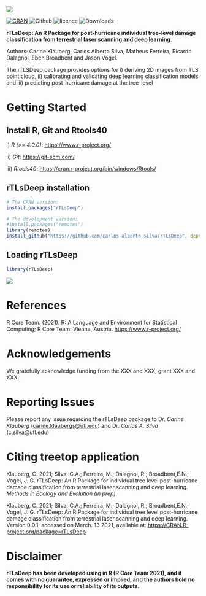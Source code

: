 ![](https://github.com/carlos-alberto-silva/rTLsDeep/blob/main/readme/wiki_page.png)<br/>

[![CRAN](https://www.r-pkg.org/badges/version/rTLsDeep)](https://cran.r-project.org/package=rTLsDeep)
![Github](https://img.shields.io/badge/Github-0.0.1-green.svg)
![licence](https://img.shields.io/badge/Licence-GPL--3-blue.svg) 
![Downloads](https://cranlogs.r-pkg.org/badges/grand-total/rTLsDeep)


**rTLsDeep: An R Package for post-hurricane individual tree-level damage classification from terrestrial laser scanning and deep learning.**

Authors: Carine Klauberg, Carlos Alberto Silva, Matheus Ferreira, Ricardo Dalagnol, Eben Broadbent and Jason Vogel.   

The rTLSDeep package provides options for i) deriving 2D images from TLS point cloud, ii) calibrating and validating deep learning classification models and iii) predicting post-hurricane damage at the tree-level 

# Getting Started


## Install R, Git and Rtools40

i) *R (>= 4.0.0)*: https://www.r-project.org/

ii) *Git*: https://git-scm.com/

iii) *Rtools40*: https://cran.r-project.org/bin/windows/Rtools/


## rTLsDeep installation
```r
# The CRAN version:
install.packages("rTLsDeep")

# The development version:
#install.packages("remotes")
library(remotes)
install_github("https://github.com/carlos-alberto-silva/rTLsDeep", dependencies = TRUE)

```    

## Loading rTLsDeep
```r
library(rTLsDeep)

```
<img src="https://github.com/carlos-alberto-silva/weblidar-treetop/blob/master/readme/rTLsDeep.gif">

# References

R Core Team. (2021). R: A Language and Environment for Statistical Computing; R Core Team: Vienna, Austria. https://www.r-project.org/


# Acknowledgements
We gratefully acknowledge funding from the XXX and XXX, grant XXX  and XXX. 

# Reporting Issues 
Please report any issue regarding the rTLsDeep package to Dr. *Carine Klauberg* (carine.klaubergs@ufl.edu) and Dr. *Carlos A. Silva* (c.silva@ufl.edu)

# Citing treetop application
Klauberg, C. 2021; Silva, C.A.; Ferreira, M.; Dalagnol, R.; Broadbent,E.N.; Vogel, J. G. rTLsDeep: An R Package for individual tree level post-hurricane damage classification from terrestrial laser scanning and deep learning. *Methods in Ecology and Evolution (In prep).*

Klauberg, C. 2021; Silva, C.A.; Ferreira, M.; Dalagnol, R.; Broadbent,E.N.; Vogel, J. G. rTLsDeep: An R Package for individual tree level post-hurricane damage classification from terrestrial laser scanning and deep learning. Version 0.0.1, accessed on March. 13 2021, available at: https://CRAN.R-project.org/package=rTLsDeep

# Disclaimer
**rTLsDeep has been developed using in R (R Core Team 2021), and it comes with no guarantee, expressed or implied, and the authors hold no responsibility for its use or reliability of its outputs.**

